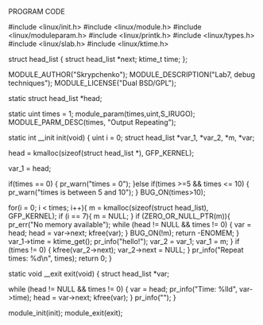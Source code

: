 PROGRAM CODE




#include <linux/init.h>
#include <linux/module.h>
#include <linux/moduleparam.h>
#include <linux/printk.h>
#include <linux/types.h>
#include <linux/slab.h>
#include <linux/ktime.h>

struct head_list {
  struct head_list *next;
  ktime_t time;
};

MODULE_AUTHOR("Skrypchenko");
MODULE_DESCRIPTION("Lab7, debug techniques");
MODULE_LICENSE("Dual BSD/GPL");

static struct head_list *head;

static uint times = 1;
module_param(times,uint,S_IRUGO);
MODULE_PARM_DESC(times, "Output Repeating");

static int __init init(void)
{
  uint i = 0;
  struct head_list *var_1, *var_2, *m, *var;

  head = kmalloc(sizeof(struct head_list *), GFP_KERNEL);

  var_1 = head;


  if(times == 0) {
    pr_warn("times = 0");
  }else if(times >=5 && times <= 10) {
    pr_warn("times is between 5 and 10");
  }
  BUG_ON(times>10);

  for(i = 0; i < times; i++){
    m = kmalloc(sizeof(struct head_list), GFP_KERNEL);
    if (i == 7){
        m = NULL;
    }
    if (ZERO_OR_NULL_PTR(m)){
        pr_err("No memory available");
        while (head != NULL && times != 0) {
            var = head;
            head = var->next;
            kfree(var);
        }
        BUG_ON(!m);
        return -ENOMEM;
    }
    var_1->time = ktime_get();
    pr_info("hello!");
    var_2 = var_1;
    var_1 = m;
  }
  if (times != 0) {
    kfree(var_2->next);
    var_2->next = NULL;
  }
  pr_info("Repeat times: %d\n", times);
  return 0;
}

static void __exit exit(void)
{
  struct head_list *var;

  while (head != NULL && times != 0) {
    var = head;
    pr_info("Time: %lld", var->time);
    head = var->next;
    kfree(var);
  }
  pr_info("");
}


module_init(init);
module_exit(exit);
